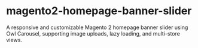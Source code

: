 # magento2-homepage-banner-slider
A responsive and customizable Magento 2 homepage banner slider using Owl Carousel, supporting image uploads, lazy loading, and multi-store views.
